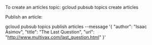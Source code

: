 To create an articles topic:
gcloud pubsub topics create articles

Publish an article:

gcloud pubsub topics publish articles --message '{
  "author": "Isaac Asimov",
  "title": "The Last Question",
  "url": "http://www.multivax.com/last_question.html"
}'


